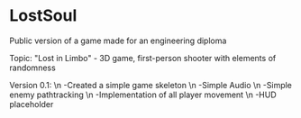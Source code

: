 # LostSoul
Public version of a game made for an engineering diploma

Topic: "Lost in Limbo" - 3D game, first-person shooter with elements of randomness

Version 0.1:
\n -Created a simple game skeleton
\n -Simple Audio
\n -Simple enemy pathtracking
\n -Implementation of all player movement
\n -HUD placeholder


